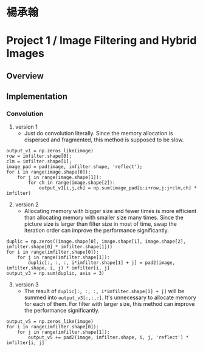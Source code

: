 # 楊承翰
# Project 1 / Image Filtering and Hybrid Images
## Overview
## Implementation
### Convolution
1. version 1
    * Just do convolution literally.
Since the memory allocation is dispersed and fragmented, this method is supposed to be slow.
```
output_v1 = np.zeros_like(image)
row = imfilter.shape[0];
clm = imfilter.shape[1];
image_pad = pad(image, imfilter.shape, 'reflect');
for i in range(image.shape[0]):
    for j in range(image.shape[1]):
        for ch in range(image.shape[2]):
            output_v1[i,j,ch] = np.sum(image_pad[i:i+row,j:j+clm,ch] * imfilter)
```
2. version 2
    * Allocating memory with bigger size and fewer times is more efficient than allocating memory with smaller size many times.
Since the picture size is larger than filter size in most of time, swap the iteration order can improve the performance significantly.
```
duplic = np.zeros((image.shape[0], image.shape[1], image.shape[2], imfilter.shape[0] * imfilter.shape[1]))
for i in range(imfilter.shape[0]):
    for j in range(imfilter.shape[1]):
        duplic[:, :, :, i*imfilter.shape[1] + j] = pad2(image, imfilter.shape, i, j) * imfilter[i, j]
output_v3 = np.sum(duplic, axis = 3)
```

3. version 3
    * The result of `duplic[:, :, :, i*imfilter.shape[1] + j]` will be summed into `output_v3[:,:,:]`. 
It's unnecessary to allocate memory for each of them.
For filter with larger size, this method can improve the performance significantly.

```
output_v5 = np.zeros_like(image)
for i in range(imfilter.shape[0]):
    for j in range(imfilter.shape[1]):
        output_v5 += pad2(image, imfilter.shape, i, j, 'reflect') * imfilter[i, j]
```




























